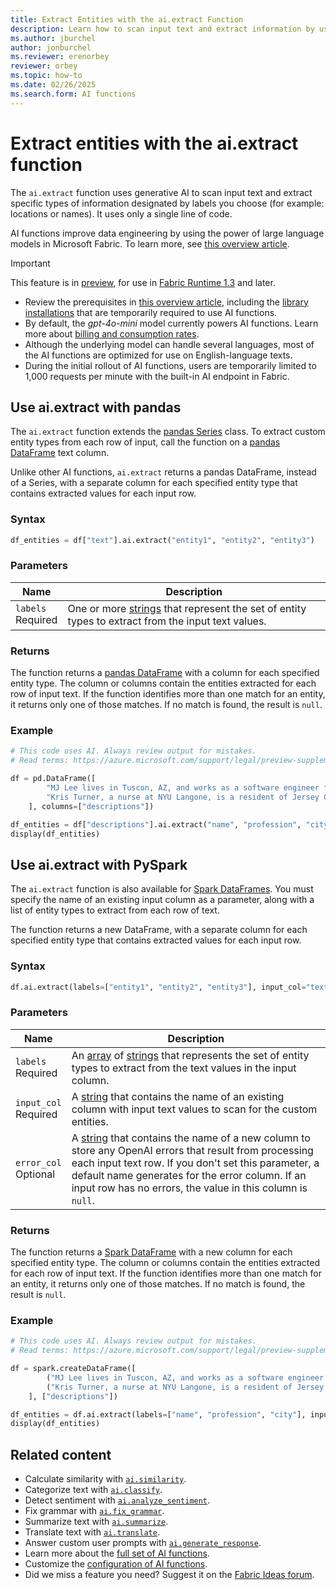 ```yaml
---
title: Extract Entities with the ai.extract Function
description: Learn how to scan input text and extract information by using the ai.extract function.
ms.author: jburchel
author: jonburchel
ms.reviewer: erenorbey
reviewer: orbey
ms.topic: how-to
ms.date: 02/26/2025
ms.search.form: AI functions
---
```


# Extract entities with the ai.extract function

The `ai.extract` function uses generative AI to scan input text and extract specific types of information designated by labels you choose (for example: locations or names). It uses only a single line of code.

AI functions improve data engineering by using the power of large language models in Microsoft Fabric. To learn more, see [this overview article](./overview.md).

> [!IMPORTANT]
> This feature is in [preview](../../get-started/preview.md), for use in [Fabric Runtime 1.3](../../data-engineering/runtime-1-3.md) and later.
>
> - Review the prerequisites in [this overview article](./overview.md), including the [library installations](./overview.md#getting-started-with-ai-functions) that are temporarily required to use AI functions.
> - By default, the *gpt-4o-mini* model currently powers AI functions. Learn more about [billing and consumption rates](../ai-services/ai-services-overview.md).
> - Although the underlying model can handle several languages, most of the AI functions are optimized for use on English-language texts.
> - During the initial rollout of AI functions, users are temporarily limited to 1,000 requests per minute with the built-in AI endpoint in Fabric.

## Use ai.extract with pandas

The `ai.extract` function extends the [pandas Series](https://pandas.pydata.org/docs/reference/api/pandas.Series.html) class. To extract custom entity types from each row of input, call the function on a [pandas DataFrame](https://pandas.pydata.org/docs/reference/api/pandas.DataFrame.html) text column.

Unlike other AI functions, `ai.extract` returns a pandas DataFrame, instead of a Series, with a separate column for each specified entity type that contains extracted values for each input row.

### Syntax

```python
df_entities = df["text"].ai.extract("entity1", "entity2", "entity3")
```

### Parameters

| Name | Description |
|---|---|
| `labels` <br> Required | One or more [strings](https://docs.python.org/3/library/stdtypes.html#str) that represent the set of entity types to extract from the input text values. |

### Returns

The function returns a [pandas DataFrame](https://pandas.pydata.org/docs/reference/api/pandas.DataFrame.html) with a column for each specified entity type. The column or columns contain the entities extracted for each row of input text. If the function identifies more than one match for an entity, it returns only one of those matches. If no match is found, the result is `null`.

### Example

```python
# This code uses AI. Always review output for mistakes. 
# Read terms: https://azure.microsoft.com/support/legal/preview-supplemental-terms/.

df = pd.DataFrame([
        "MJ Lee lives in Tuscon, AZ, and works as a software engineer for Microsoft.",
        "Kris Turner, a nurse at NYU Langone, is a resident of Jersey City, New Jersey."
    ], columns=["descriptions"])

df_entities = df["descriptions"].ai.extract("name", "profession", "city")
display(df_entities)
```

## Use ai.extract with PySpark

The `ai.extract` function is also available for [Spark DataFrames](https://spark.apache.org/docs/latest/api/python/reference/pyspark.sql/dataframe.html). You must specify the name of an existing input column as a parameter, along with a list of entity types to extract from each row of text.

The function returns a new DataFrame, with a separate column for each specified entity type that contains extracted values for each input row.

### Syntax

```python
df.ai.extract(labels=["entity1", "entity2", "entity3"], input_col="text")
```

### Parameters

| Name | Description |
|---|---|
| `labels` <br> Required | An [array](https://spark.apache.org/docs/latest/api/python/reference/pyspark.sql/api/pyspark.sql.types.ArrayType.html) of [strings](https://spark.apache.org/docs/latest/api/python/reference/pyspark.sql/api/pyspark.sql.types.StringType.html) that represents the set of entity types to extract from the text values in the input column. |
| `input_col` <br> Required | A [string](https://spark.apache.org/docs/latest/api/python/reference/pyspark.sql/api/pyspark.sql.types.StringType.html) that contains the name of an existing column with input text values to scan for the custom entities. |
| `error_col` <br> Optional | A [string](https://spark.apache.org/docs/latest/api/python/reference/pyspark.sql/api/pyspark.sql.types.StringType.html) that contains the name of a new column to store any OpenAI errors that result from processing each input text row. If you don't set this parameter, a default name generates for the error column. If an input row has no errors, the value in this column is `null`. |

### Returns

The function returns a [Spark DataFrame](https://spark.apache.org/docs/latest/api/python/reference/pyspark.sql/dataframe.html) with a new column for each specified entity type. The column or columns contain the entities extracted for each row of input text. If the function identifies more than one match for an entity, it returns only one of those matches. If no match is found, the result is `null`.

### Example

```python
# This code uses AI. Always review output for mistakes. 
# Read terms: https://azure.microsoft.com/support/legal/preview-supplemental-terms/.

df = spark.createDataFrame([
        ("MJ Lee lives in Tuscon, AZ, and works as a software engineer for Microsoft.",),
        ("Kris Turner, a nurse at NYU Langone, is a resident of Jersey City, New Jersey.",)
    ], ["descriptions"])

df_entities = df.ai.extract(labels=["name", "profession", "city"], input_col="descriptions")
display(df_entities)
```

## Related content

- Calculate similarity with [`ai.similarity`](./similarity.md).
- Categorize text with [`ai.classify`](./classify.md).
- Detect sentiment with [`ai.analyze_sentiment`](./analyze-sentiment.md).
- Fix grammar with [`ai.fix_grammar`](./fix-grammar.md).
- Summarize text with [`ai.summarize`](./summarize.md).
- Translate text with [`ai.translate`](./translate.md).
- Answer custom user prompts with [`ai.generate_response`](./generate-response.md).
- Learn more about the [full set of AI functions](./overview.md).
- Customize the [configuration of AI functions](./configuration.md).
- Did we miss a feature you need? Suggest it on the [Fabric Ideas forum](https://ideas.fabric.microsoft.com/).
